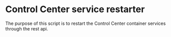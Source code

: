 # Control Center service restarter
The purpose of this script is to restart the Control Center container services through the rest api.
